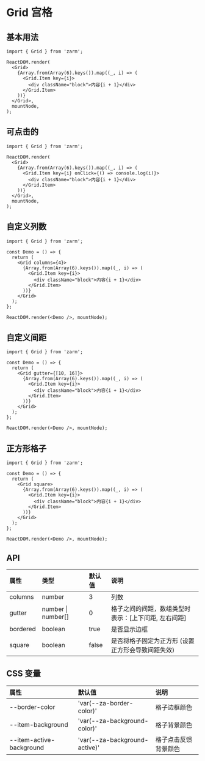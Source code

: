# Grid 宫格

## 基本用法

```tsx
import { Grid } from 'zarm';

ReactDOM.render(
  <Grid>
    {Array.from(Array(6).keys()).map((_, i) => (
      <Grid.Item key={i}>
        <div className="block">内容{i + 1}</div>
      </Grid.Item>
    ))}
  </Grid>,
  mountNode,
);
```

## 可点击的

```tsx
import { Grid } from 'zarm';

ReactDOM.render(
  <Grid>
    {Array.from(Array(6).keys()).map((_, i) => (
      <Grid.Item key={i} onClick={() => console.log(i)}>
        <div className="block">内容{i + 1}</div>
      </Grid.Item>
    ))}
  </Grid>,
  mountNode,
);
```

## 自定义列数

```tsx
import { Grid } from 'zarm';

const Demo = () => {
  return (
    <Grid columns={4}>
      {Array.from(Array(6).keys()).map((_, i) => (
        <Grid.Item key={i}>
          <div className="block">内容{i + 1}</div>
        </Grid.Item>
      ))}
    </Grid>
  );
};

ReactDOM.render(<Demo />, mountNode);
```

## 自定义间距

```tsx
import { Grid } from 'zarm';

const Demo = () => {
  return (
    <Grid gutter={[10, 16]}>
      {Array.from(Array(6).keys()).map((_, i) => (
        <Grid.Item key={i}>
          <div className="block">内容{i + 1}</div>
        </Grid.Item>
      ))}
    </Grid>
  );
};

ReactDOM.render(<Demo />, mountNode);
```

## 正方形格子

```tsx
import { Grid } from 'zarm';

const Demo = () => {
  return (
    <Grid square>
      {Array.from(Array(6).keys()).map((_, i) => (
        <Grid.Item key={i}>
          <div className="block">内容{i + 1}</div>
        </Grid.Item>
      ))}
    </Grid>
  );
};

ReactDOM.render(<Demo />, mountNode);
```

## API

| 属性     | 类型               | 默认值 | 说明                                                 |
| :------- | :----------------- | :----- | :--------------------------------------------------- |
| columns  | number             | 3      | 列数                                                 |
| gutter   | number \| number[] | 0      | 格子之间的间距，数组类型时表示：[上下间距, 左右间距] |
| bordered | boolean            | true   | 是否显示边框                                         |
| square   | boolean            | false  | 是否将格子固定为正方形 (设置正方形会导致间距失效)    |

## CSS 变量

| 属性                     | 默认值                        | 说明                 |
| :----------------------- | :---------------------------- | :------------------- |
| --border-color           | 'var(--za-border-color)'      | 格子边框颜色         |
| --item-background        | 'var(--za-background-color)'  | 格子背景颜色         |
| --item-active-background | 'var(--za-background-active)' | 格子点击反馈背景颜色 |
